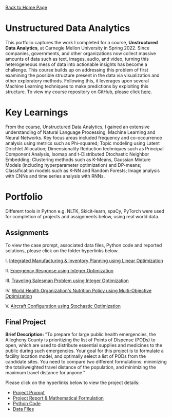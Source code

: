 [Back to Home Page](https://mhmirza.github.io/mhmirza/)

# Unstructured Data Analytics

This portfolio captures the work I completed for a course, **Unstructured Data Analytics**, at Carnegie Mellon University in Spring 2022. Since companies, governments, and other organizations now collect massive amounts of data such as text, images, audio, and video, turning this heterogeneous mess of data into actionable insights has become a challenge. This course builds up on addressing this problem of first examining the possible structure present in the data via visualization and other exploratory methods. Following this, it leverages upon several Machine Learning techniques to make predictions by exploiting this structure. To view my course repository on GitHub, please click [here](https://github.com/mhmirza/UnstructuredDataAnalytics).

# Key Learnings

From the course, Unstructured Data Analytics, I gained an extensive understanding of Natural Language Processing, Machine Learning and Neural Networks. Key focus areas included frequency and co-occurrence analysis using metrics such as Phi-squared; Topic modeling using Latent Dirichlet Allocation; Dimensionality Reduction techniques such as Principal Component Analysis, Isomap and t-Distributed Dtochastic Neighbor Embedding; Clustering methods such as K-Means, Gaussian Mixture Models (including hyperparameter optimization) and DP-means; Classification models such as K-NN and Random Forests; Image analysis with CNNs and time series analysis with RNNs. 

# Portfolio

Different tools in Python e.g. NLTK, Skicit-learn, spaCy, PyTorch were used for completion of projects and assignments below, using real world data. 

## Assignments

To view the case prompt, associated data files, Python code and reported solutions, please click on the folder hyperlinks below.

I. [Integrated Manufacturing & Inventory Planning using Linear Optimization](https://github.com/mhmirza/Optimization/tree/main/Case%20Study%20I) 

II. [Emergency Response using Integer Optimization](https://github.com/mhmirza/Optimization/tree/main/Case%20Study%20II)

III. [Traveling Salesman Problem using Integer Optimization](https://github.com/mhmirza/Optimization/tree/main/Case%20Study%20III)

IV. [World Health Organization's Nutrition Policy using Multi-Objective Optimization](https://github.com/mhmirza/Optimization/tree/main/Case%20Study%20IV)

V. [Aircraft Configuration using Stochastic Optimization](https://github.com/mhmirza/Optimization/tree/main/Case%20Study%20V)

## Final Project

**Brief Description:** "To prepare for large public health emergencies, the Allegheny County is prioritizing the list of Points of Dispense (PODs) to open, which are used to distribute essential supplies and medicines to the public during such emergencies. Your goal for this project is to formulate a facility location model, and optimally select a list of PODs from the candidate sites. You need to compare two different formulations: minimizing the total/weighted travel distance of the population, and minimizing the maximum travel distance for anyone."

Please click on the hyperlinks below to view the project details:

* [Project Prompt](https://github.com/mhmirza/Optimization/blob/main/Final%20Project/Final%20Project%20Prompt.pdf)
* [Project Report & Mathematical Formulation](https://github.com/mhmirza/Optimization/tree/main/Final%20Project/Mathematical%20Formulation%20%26%20Report)
* [Python Code](https://github.com/mhmirza/Optimization/tree/main/Final%20Project/Code)
* [Data Files](https://github.com/mhmirza/Optimization/tree/main/Final%20Project/Data)
